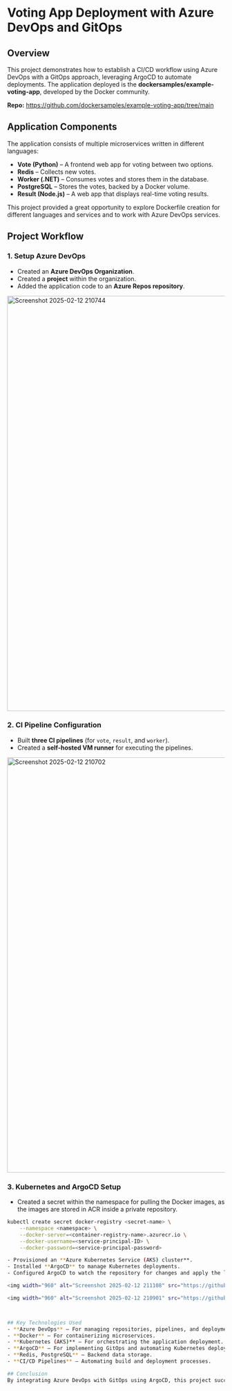 # Voting App Deployment with Azure DevOps and GitOps

## Overview
This project demonstrates how to establish a CI/CD workflow using Azure DevOps with a GitOps approach, leveraging ArgoCD to automate deployments. The application deployed is the **dockersamples/example-voting-app**, developed by the Docker community.

**Repo:** https://github.com/dockersamples/example-voting-app/tree/main

## Application Components
The application consists of multiple microservices written in different languages:
- **Vote (Python)** – A frontend web app for voting between two options.
- **Redis** – Collects new votes.
- **Worker (.NET)** – Consumes votes and stores them in the database.
- **PostgreSQL** – Stores the votes, backed by a Docker volume.
- **Result (Node.js)** – A web app that displays real-time voting results.

This project provided a great opportunity to explore Dockerfile creation for different languages and services and to work with Azure DevOps services.

## Project Workflow
### 1. Setup Azure DevOps
- Created an **Azure DevOps Organization**.
- Created a **project** within the organization.
- Added the application code to an **Azure Repos repository**.

<img width="959" alt="Screenshot 2025-02-12 210744" src="https://github.com/user-attachments/assets/eb0c0fcf-452a-4950-8e58-faaf3b5329d6" />


### 2. CI Pipeline Configuration
- Built **three CI pipelines** (for `vote`, `result`, and `worker`).
- Created a **self-hosted VM runner** for executing the pipelines.

<img width="959" alt="Screenshot 2025-02-12 210702" src="https://github.com/user-attachments/assets/df992155-6e05-4d43-ac12-5c1921307ccd" />


### 3. Kubernetes and ArgoCD Setup
- Created a secret within the namespace for pulling the Docker images, as the images are stored in ACR inside a private repository.
```sh
kubectl create secret docker-registry <secret-name> \
    --namespace <namespace> \
    --docker-server=<container-registry-name>.azurecr.io \
    --docker-username=<service-principal-ID> \
    --docker-password=<service-principal-password>

- Provisioned an **Azure Kubernetes Service (AKS) cluster**.
- Installed **ArgoCD** to manage Kubernetes deployments.
- Configured ArgoCD to watch the repository for changes and apply the latest **Kubernetes Deployment and Service** manifests.

<img width="960" alt="Screenshot 2025-02-12 211108" src="https://github.com/user-attachments/assets/d6f6435c-f1e4-4d63-944e-8007adec2dd1" />

<img width="960" alt="Screenshot 2025-02-12 210901" src="https://github.com/user-attachments/assets/22a7fd1e-32a3-447a-b2ed-1c07de9fef81" />



## Key Technologies Used
- **Azure DevOps** – For managing repositories, pipelines, and deployments.
- **Docker** – For containerizing microservices.
- **Kubernetes (AKS)** – For orchestrating the application deployment.
- **ArgoCD** – For implementing GitOps and automating Kubernetes deployments.
- **Redis, PostgreSQL** – Backend data storage.
- **CI/CD Pipelines** – Automating build and deployment processes.

## Conclusion
By integrating Azure DevOps with GitOps using ArgoCD, this project successfully established a fully automated CI/CD workflow. The deployment process ensures that any changes pushed to the repository are automatically detected and deployed to the Kubernetes cluster, enhancing efficiency and reliability.

